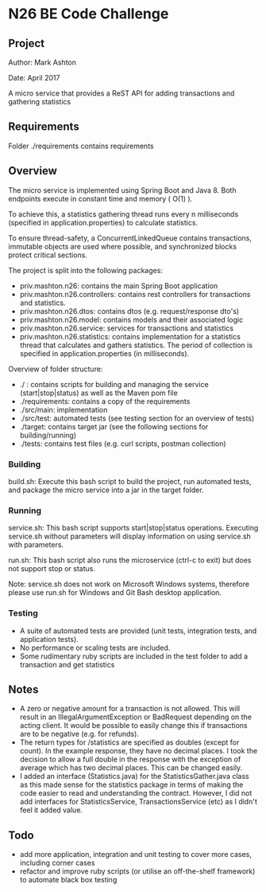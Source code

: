 # N26 BE Code Challenge

## Project
Author: Mark Ashton

Date: April 2017

A micro service that provides a ReST API for adding transactions and gathering statistics

## Requirements
Folder ./requirements contains requirements

## Overview
The micro service is implemented using Spring Boot and Java 8. Both endpoints execute in constant time and memory ( O(1) ).

To achieve this, a statistics gathering thread runs every n milliseconds (specified in application.properties) to calculate statistics.

To ensure thread-safety, a ConcurrentLinkedQueue contains transactions, immutable objects are used where possible, and synchronized blocks
protect critical sections.

The project is split into the following packages:

- priv.mashton.n26: contains the main Spring Boot application
- priv.mashton.n26.controllers: contains rest controllers for transactions and statistics.
- priv.mashton.n26.dtos: contains dtos (e.g. request/response dto's)
- priv.mashton.n26.model: contains models and their associated logic
- priv.mashton.n26.service: services for transactions and statistics
- priv.mashton.n26.statistics: contains implementation for a statistics thread that calculates and gathers statistics. The period of collection is 
specified in application.properties (in milliseconds).

Overview of folder structure:

- ./ : contains scripts for building and managing the service (start|stop|status) as well as the Maven pom file
- ./requirements: contains a copy of the requirements
- ./src/main: implementation
- ./src/test: automated tests (see testing section for an overview of tests)
- ./target: contains target jar (see the following sections for building/running)
- ./tests: contains test files (e.g. curl scripts, postman collection)

### Building

build.sh: Execute this bash script to build the project, run automated tests, and package the micro service into a jar in the target folder.

### Running

service.sh: This bash script supports start|stop|status operations. Executing service.sh without parameters will display information on using service.sh with parameters.

run.sh: This bash script also runs the microservice (ctrl-c to exit) but does not support stop or status.

Note: service.sh does not work on Microsoft Windows systems, therefore please use run.sh for Windows and Git Bash desktop application.

### Testing

- A suite of automated tests are provided (unit tests, integration tests, and application tests).
- No performance or scaling tests are included.
- Some rudimentary ruby scripts are included in the test folder to add a transaction and get statistics

## Notes

- A zero or negative amount for a transaction is not allowed. This will result in an IllegalArgumentException or BadRequest depending on the acting client.
It would be possible to easily change this if transactions are to be negative (e.g. for refunds).
- The return types for /statistics are specified as doubles (except for count). In the example response, they have no decimal places. I took the decision to 
allow a full double in the response with the exception of average which has two decimal places. This can be changed easily.
- I added an interface (Statistics.java) for the StatisticsGather.java class as this made sense for the statistics package in terms of
making the code easier to read and understanding the contract. However, I did not add interfaces for StatisticsService, 
TransactionsService (etc) as I didn't feel it added value.

## Todo

- add more application, integration and unit testing to cover more cases, including corner cases
- refactor and improve ruby scripts (or utilise an off-the-shelf framework) to automate black box testing
